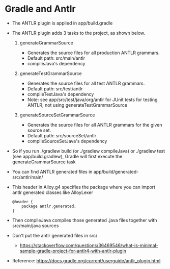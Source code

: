 # Gradle and Antlr
- The ANTLR plugin is applied in app/build.gradle
- The ANTLR plugin adds 3 tasks to the project, as shown below.
    1) generateGrammarSource 
        - Generates the source files for all production ANTLR grammars.
        - Default path: src/main/antlr 
        - compileJava's dependency

    2) generateTestGrammarSource
        - Generates the source files for all test ANTLR grammars.
        - Default path: src/test/antlr
        - compileTestJava's dependency
        - Note: see app/src/test/java/org/antlr for JUnit tests for testing ANTLR; not using generateTestGrammarSource

    3) generateSourceSetGrammarSource
        - Generates the source files for all ANTLR grammars for the given source set.
        - Default path: src/sourceSet/antlr
        - compileSourceSetJava's dependency
- So if you run ./gradlew build (or ./gradlew compileJava) or ./gradlew test (see app/build.gradlew), Gradle will first execute the generateGrammarSource task
- You can find ANTLR generated files in app/build/generated-src/antlr/main/
- This header in Alloy.g4 specifies the package where you can import antlr generated classes like AlloyLexer
    ```
    @header {
        package antlr.generated;
    }
    ```
- Then compileJava compiles those generated .java files together with src/main/java sources
- Don't put the antlr generated files in src/
    - https://stackoverflow.com/questions/36469546/what-is-minimal-sample-gradle-project-for-antlr4-with-antlr-plugin

- Reference: https://docs.gradle.org/current/userguide/antlr_plugin.html

